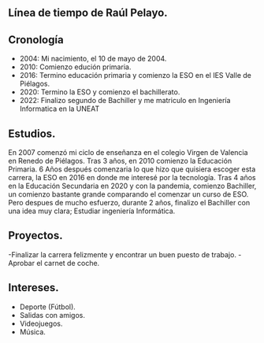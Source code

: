 ## Línea de tiempo de Raúl Pelayo.
## Cronología 
- 2004: Mi nacimiento, el 10 de mayo de 2004.
- 2010: Comienzo edución primaria.
- 2016: Termino educación primaria y comienzo la ESO en el IES Valle de Piélagos.
- 2020: Termino la ESO y comienzo el bachillerato.
- 2022: Finalizo segundo de Bachiller y me matriculo en Ingeniería Informatica en la UNEAT

## Estudios.
En 2007 comenzó mi ciclo de enseñanza en el colegio Virgen de Valencia en Renedo de Piélagos. Tras 3 años, en 2010 comienzo la Educación Primaria. 6 Años después comenzaria lo que hizo que quisiera escoger esta carrera, la ESO en 2016 en donde me interesé por la tecnología. Tras 4 años en la Educación Secundaria en 2020 y con la pandemia, comienzo Bachiller, un comienzo bastante grande comparando el comenzar un curso de ESO. Pero despues de mucho esfuerzo, durante 2 años, finalizo el Bachiller con una idea muy clara; Estudiar ingeniería Informática.


## Proyectos.
-Finalizar la carrera felizmente y encontrar un buen puesto de trabajo.
-Aprobar el carnet de coche.

## Intereses.
- Deporte (Fútbol).
- Salidas con amigos.
- Videojuegos.
- Música.

